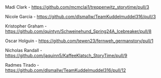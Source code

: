 Madi Clark		- https://github.com/mcmclai1/treppenwitz_storytime/pull/3

Nicole Garcia		- https://github.com/dlsmallw/TeamKuddelmuddel316/pull/3

Kristopher Graham	- https://github.com/quintyn/Schweinehund_Spring24A_Icebreaker/pull/8

Oscar Holguin		- https://github.com/tewen23/fernweh_germanstory/pull/1

Nicholas Randall	- https://github.com/jaquinn5/KaffeeKlatsch_StoryTime/pull/9

Radmes Tirado		-  https://github.com/dlsmallw/TeamKuddelmuddel316/pull/12
